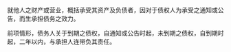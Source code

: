 就他人之财产或营业，概括承受其资产及负债者，因对于债权人为承受之通知或公告，而生承担债务之效力。

前项情形，债务人关于到期之债权，自通知或公告时起，未到期之债权，自到期时起，二年以内，与承担人连带负其责任。